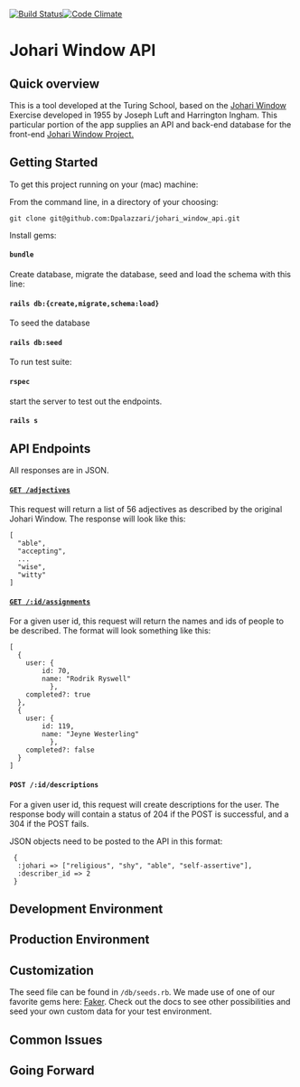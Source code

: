 [![Build Status](https://travis-ci.org/Dpalazzari/johari_window_api.svg?branch=master)](https://travis-ci.org/Dpalazzari/johari_window_api)[![Code Climate](https://codeclimate.com/github/Dpalazzari/johari_window_api/badges/gpa.svg)](https://codeclimate.com/github/Dpalazzari/johari_window_api)

# Johari Window API

## Quick overview
This is a tool developed at the Turing School, based on the [Johari Window](https://en.wikipedia.org/wiki/Johari_window) Exercise developed in 1955 by Joseph Luft and Harrington Ingham. This particular portion of the app supplies an API and back-end database for the front-end [Johari Window Project.](https://github.com/lucyconklin/johari-window)

## Getting Started

To get this project running on your (mac) machine:

From the command line, in a directory of your choosing:

```
git clone git@github.com:Dpalazzari/johari_window_api.git
```

Install gems:

#### `bundle`

Create database, migrate the database, seed and load the schema with this line:

#### `rails db:{create,migrate,schema:load}`

To seed the database

#### `rails db:seed`

To run test suite:

#### `rspec`

start the server to test out the endpoints.

#### `rails s`

## API Endpoints
All responses are in JSON.

#### [`GET /adjectives`](http://johariwindowapi.herokuapp.com/api/v1/adjectives)
This request will return a list of 56 adjectives as described by the original Johari Window. The response will look like this:
```
[
  "able",
  "accepting",
  ...
  "wise",
  "witty"
]
```
#### [`GET /:id/assignments`](http://johariwindowapi.herokuapp.com/api/v1/users/1/aassignments)
For a given user id, this request will return the names and ids of people to be described. The format will look something like this:
```
[
  {
    user: {
        id: 70,
        name: "Rodrik Ryswell"
          },
    completed?: true
  },
  {
    user: {
        id: 119,
        name: "Jeyne Westerling"
          },
    completed?: false
  }
]
```
#### `POST /:id/descriptions`
For a given user id, this request will create descriptions for the user. The response body will contain a status of 204 if the POST is successful, and a 304 if the POST fails.

JSON objects need to be posted to the API in this format:

```
 { 
  :johari => ["religious", "shy", "able", "self-assertive"], 
  :describer_id => 2
 }
```

## Development Environment

## Production Environment

## Customization
The seed file can be found in `/db/seeds.rb`. We made use of one of our favorite gems here: [Faker](https://github.com/stympy/faker). Check out the docs to see other possibilities and seed your own custom data for your test environment.

## Common Issues

## Going Forward
